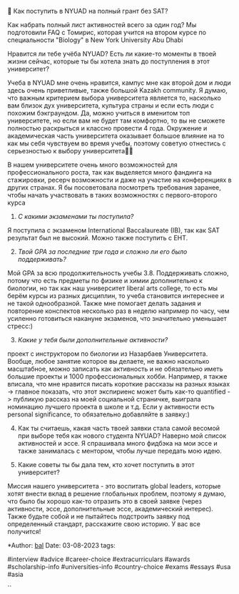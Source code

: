 🎯 Как поступить в NYUAD на полный грант без SAT?

Как набрать полный лист активностей всего за один год? Мы подготовили FAQ с Томирис, которая учится на втором курсе по специальности "Biology" в New York University Abu Dhabi

Нравится ли тебе учёба NYUAD? Есть ли какие-то моменты в твоей жизни сейчас, которые ты бы хотела знать до поступления в этот университет?

Учеба в NYUAD мне очень нравится, кампус мне как второй дом и люди здесь очень приветливые, также большой Kazakh community. Я думаю, что важным критерием выбора университета является то, насколько вам близок дух университета, культура страны и если есть люди с похожим бэкграундом. Да, можно учиться в именитом топ университете, но если вам не будет там комфортно, то вы не сможете полностью раскрыться и классно провести 4 года. Окружение и академическая часть университета оказывает большое влияние на то как мы себя чувствуем во время учебы, поэтому советую отнестись с серьезностью к выбору университета🙌🏻

В нашем университете очень много возможностей для профессионального роста, так как выделяется много фандинга на стажировки, ресерч возможности и даже на участие на конференциях в других странах. Я бы посоветовала посмотреть требования заранее, чтобы начать участвовать в таких возможностях с первого-второго курса

1) *С какими экзаменами ты поступила?*

Я поступила с экзаменом International Baccalaureate (IB), так как SAT результат был не высокий. Можно также поступить с ЕНТ.

2) *Твой GPA за последние три года и сложно ли его было поддерживать?*

Мой GPA за всю продолжительность учебы 3.8. Поддерживать сложно, потому что есть предметы по физике и химии дополнительно к биологии, но так как наш университет liberal arts college, то есть мы берём курсы из разных дисциплин, то учеба становится интереснее и не такой однообразной. Также мне помогает делать задания и повторение конспектов несколько раз в неделю например по часу, чем усиленно готовиться накануне экзаменов, что значительно уменьшает стресс:)

3) *Какие у тебя были дополнительные активности?*

проект с инструктором по биологии из Назарбаев Университета. Вообще, любое занятие которое вы делаете, не важно насколько масштабное, можно записать как активность и не обязательно иметь большие проекты и 1000 профессиональных хобби. Например, я также вписала, что мне нравится писать короткие рассказы на разных языках -> главное показать, что этот экспириенс может быть как-то quantified -> публикую рассказ на моей социальной страничке, выиграла номинацию лучшего проекта в школе и т.д. Если у активности есть personal significance, то обязательно добавляйте в заявку:)

4) Как ты считаешь, какая часть твоей заявки стала самой весомой при выборе тебя как нового студента NYUAD?
Наверно мой список активностей и эссе. Я спрашивала много фидбэка на мои эссе и также занималась с ментором, чтобы лучше передать мою идею.

5) Какие советы ты бы дала тем, кто хочет поступить в этот университет?

Миссия нашего университета - это воспитать global leaders, которые хотят внести вклад в решение глобальных проблем, поэтому я думаю, что было бы хорошо как-то отразить это в своей заявке (через активности, эссе, дополнительные эссе, академический интерес). Также будьте собой и не пытайтесь подстроить заявку под определенный стандарт, расскажите свою историю. У вас все получится!


*Author: [bal](https://t.me/baalkaa)
Date: 03-08-2023
tags:

#interview
#advice
#career-choice
#extracurriculars
#awards
#scholarship-info
#universities-info
#country-choice 
#exams 
#essays
#usa
#asia

``
